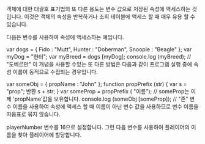 객체에 대한 대괄호 표기법의 또 다른 용도는 변수 값으로 저장된 속성에 액세스하는 것입니다. 이것은 객체의 속성을 반복하거나 조회 테이블에 액세스 할 때 매우 유용 할 수 있습니다.

다음은 변수를 사용하여 속성에 액세스하는 예입니다.

var dogs = {
  Fido : "Mutt", Hunter : "Doberman", Snoopie : "Beagle"
};
var myDog = "헌터";
var myBreed = dogs [myDog];
console.log (myBreed); // "도베르만"
이 개념을 사용할 수있는 또 다른 방법은 다음과 같이 프로그램 실행 중에 속성 이름이 동적으로 수집되는 경우입니다.

var someObj = {
  propName : "John"
};
function propPrefix (str) {
  var s = "prop";
  반환 s + str;
}
var someProp = propPrefix ( "이름"); // someProp는 이제 'propName'값을 보유합니다.
console.log (someObj [someProp]); // "존"
변수 이름을 사용하여 속성에 액세스 할 때 이름이 아닌 변수 값을 사용하므로 변수 이름을 따옴표로 묶지 않습니다.

playerNumber 변수를 16으로 설정합니다. 그런 다음 변수를 사용하여 플레이어의 이름을 찾아 플레이어에 할당합니다.